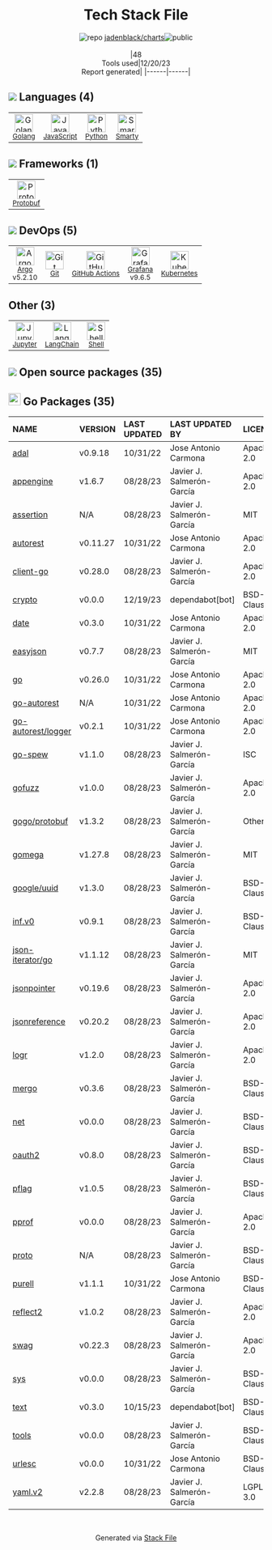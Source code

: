 <!--
&lt;--- Readme.md Snippet without images Start ---&gt;
## Tech Stack
jadenblack/charts is built on the following main stack:

- [Python](https://www.python.org) – Languages
- [Golang](http://golang.org/) – Languages
- [JavaScript](https://developer.mozilla.org/en-US/docs/Web/JavaScript) – Languages
- [Kubernetes](http://kubernetes.io/) – Container Tools
- [Grafana](http://grafana.org/) – Monitoring Tools
- [Smarty](http://www.smarty.net/) – Templating Languages & Extensions
- [Jupyter](http://jupyter.org) – Data Science Notebooks
- [Protobuf](https://developers.google.com/protocol-buffers/) – Serialization Frameworks
- [Shell](https://en.wikipedia.org/wiki/Shell_script) – Shells
- [Argo](https://argoproj.github.io/) – Container Tools
- [GitHub Actions](https://github.com/features/actions) – Continuous Integration
- [LangChain](https://github.com/hwchase17/langchain) – Large Language Model Tools

Full tech stack [here](/techstack.md)

&lt;--- Readme.md Snippet without images End ---&gt;

&lt;--- Readme.md Snippet with images Start ---&gt;
## Tech Stack
jadenblack/charts is built on the following main stack:

- <img width='25' height='25' src='https://img.stackshare.io/service/993/pUBY5pVj.png' alt='Python'/> [Python](https://www.python.org) – Languages
- <img width='25' height='25' src='https://img.stackshare.io/service/1005/O6AczwfV_400x400.png' alt='Golang'/> [Golang](http://golang.org/) – Languages
- <img width='25' height='25' src='https://img.stackshare.io/service/1209/javascript.jpeg' alt='JavaScript'/> [JavaScript](https://developer.mozilla.org/en-US/docs/Web/JavaScript) – Languages
- <img width='25' height='25' src='https://img.stackshare.io/service/1885/21_d3cvM.png' alt='Kubernetes'/> [Kubernetes](http://kubernetes.io/) – Container Tools
- <img width='25' height='25' src='https://img.stackshare.io/service/2645/default_8f9d552b144493679449b16c79647da5787e808b.jpg' alt='Grafana'/> [Grafana](http://grafana.org/) – Monitoring Tools
- <img width='25' height='25' src='https://img.stackshare.io/service/3693/smarty.png' alt='Smarty'/> [Smarty](http://www.smarty.net/) – Templating Languages & Extensions
- <img width='25' height='25' src='https://img.stackshare.io/service/4190/fGBUdNf__400x400.jpg' alt='Jupyter'/> [Jupyter](http://jupyter.org) – Data Science Notebooks
- <img width='25' height='25' src='https://img.stackshare.io/service/4393/ma2jqJKH_400x400.png' alt='Protobuf'/> [Protobuf](https://developers.google.com/protocol-buffers/) – Serialization Frameworks
- <img width='25' height='25' src='https://img.stackshare.io/service/4631/default_c2062d40130562bdc836c13dbca02d318205a962.png' alt='Shell'/> [Shell](https://en.wikipedia.org/wiki/Shell_script) – Shells
- <img width='25' height='25' src='https://img.stackshare.io/service/9840/PqKLmP_S_400x400.jpg' alt='Argo'/> [Argo](https://argoproj.github.io/) – Container Tools
- <img width='25' height='25' src='https://img.stackshare.io/service/11563/actions.png' alt='GitHub Actions'/> [GitHub Actions](https://github.com/features/actions) – Continuous Integration
- <img width='25' height='25' src='https://img.stackshare.io/service/48790/default_5b6c6b73f1ff3775c85d2a1ba954cb87e30cbf13.jpg' alt='LangChain'/> [LangChain](https://github.com/hwchase17/langchain) – Large Language Model Tools

Full tech stack [here](/techstack.md)

&lt;--- Readme.md Snippet with images End ---&gt;
-->
<div align="center">

# Tech Stack File
![](https://img.stackshare.io/repo.svg "repo") [jadenblack/charts](https://github.com/jadenblack/charts)![](https://img.stackshare.io/public_badge.svg "public")
<br/><br/>
|48<br/>Tools used|12/20/23 <br/>Report generated|
|------|------|
</div>

## <img src='https://img.stackshare.io/languages.svg'/> Languages (4)
<table><tr>
  <td align='center'>
  <img width='36' height='36' src='https://img.stackshare.io/service/1005/O6AczwfV_400x400.png' alt='Golang'>
  <br>
  <sub><a href="http://golang.org/">Golang</a></sub>
  <br>
  <sub></sub>
</td>

<td align='center'>
  <img width='36' height='36' src='https://img.stackshare.io/service/1209/javascript.jpeg' alt='JavaScript'>
  <br>
  <sub><a href="https://developer.mozilla.org/en-US/docs/Web/JavaScript">JavaScript</a></sub>
  <br>
  <sub></sub>
</td>

<td align='center'>
  <img width='36' height='36' src='https://img.stackshare.io/service/993/pUBY5pVj.png' alt='Python'>
  <br>
  <sub><a href="https://www.python.org">Python</a></sub>
  <br>
  <sub></sub>
</td>

<td align='center'>
  <img width='36' height='36' src='https://img.stackshare.io/service/3693/smarty.png' alt='Smarty'>
  <br>
  <sub><a href="http://www.smarty.net/">Smarty</a></sub>
  <br>
  <sub></sub>
</td>

</tr>
</table>

## <img src='https://img.stackshare.io/frameworks.svg'/> Frameworks (1)
<table><tr>
  <td align='center'>
  <img width='36' height='36' src='https://img.stackshare.io/service/4393/ma2jqJKH_400x400.png' alt='Protobuf'>
  <br>
  <sub><a href="https://developers.google.com/protocol-buffers/">Protobuf</a></sub>
  <br>
  <sub></sub>
</td>

</tr>
</table>

## <img src='https://img.stackshare.io/devops.svg'/> DevOps (5)
<table><tr>
  <td align='center'>
  <img width='36' height='36' src='https://img.stackshare.io/service/9840/PqKLmP_S_400x400.jpg' alt='Argo'>
  <br>
  <sub><a href="https://argoproj.github.io/">Argo</a></sub>
  <br>
  <sub>v5.2.10</sub>
</td>

<td align='center'>
  <img width='36' height='36' src='https://img.stackshare.io/service/1046/git.png' alt='Git'>
  <br>
  <sub><a href="http://git-scm.com/">Git</a></sub>
  <br>
  <sub></sub>
</td>

<td align='center'>
  <img width='36' height='36' src='https://img.stackshare.io/service/11563/actions.png' alt='GitHub Actions'>
  <br>
  <sub><a href="https://github.com/features/actions">GitHub Actions</a></sub>
  <br>
  <sub></sub>
</td>

<td align='center'>
  <img width='36' height='36' src='https://img.stackshare.io/service/2645/default_8f9d552b144493679449b16c79647da5787e808b.jpg' alt='Grafana'>
  <br>
  <sub><a href="http://grafana.org/">Grafana</a></sub>
  <br>
  <sub>v9.6.5</sub>
</td>

<td align='center'>
  <img width='36' height='36' src='https://img.stackshare.io/service/1885/21_d3cvM.png' alt='Kubernetes'>
  <br>
  <sub><a href="http://kubernetes.io/">Kubernetes</a></sub>
  <br>
  <sub></sub>
</td>

</tr>
</table>

## Other (3)
<table><tr>
  <td align='center'>
  <img width='36' height='36' src='https://img.stackshare.io/service/4190/fGBUdNf__400x400.jpg' alt='Jupyter'>
  <br>
  <sub><a href="http://jupyter.org">Jupyter</a></sub>
  <br>
  <sub></sub>
</td>

<td align='center'>
  <img width='36' height='36' src='https://img.stackshare.io/service/48790/default_5b6c6b73f1ff3775c85d2a1ba954cb87e30cbf13.jpg' alt='LangChain'>
  <br>
  <sub><a href="https://github.com/hwchase17/langchain">LangChain</a></sub>
  <br>
  <sub></sub>
</td>

<td align='center'>
  <img width='36' height='36' src='https://img.stackshare.io/service/4631/default_c2062d40130562bdc836c13dbca02d318205a962.png' alt='Shell'>
  <br>
  <sub><a href="https://en.wikipedia.org/wiki/Shell_script">Shell</a></sub>
  <br>
  <sub></sub>
</td>

</tr>
</table>


## <img src='https://img.stackshare.io/group.svg' /> Open source packages (35)</h2>

## <img width='24' height='24' src='https://img.stackshare.io/service/21112/default_1346bbda8fe03e4dce5601323a3ca47a10c1ae36.png'/> Go Packages (35)

|NAME|VERSION|LAST UPDATED|LAST UPDATED BY|LICENSE|VULNERABILITIES|
|:------|:------|:------|:------|:------|:------|
|[adal](https://pkg.go.dev/github.com/Azure/go-autorest/autorest/adal)|v0.9.18|10/31/22|Jose Antonio Carmona |Apache-2.0|N/A|
|[appengine](https://pkg.go.dev/google.golang.org/appengine)|v1.6.7|08/28/23|Javier J. Salmerón-García |Apache-2.0|N/A|
|[assertion](https://pkg.go.dev/github.com/onsi/gomega/internal/assertion)|N/A|08/28/23|Javier J. Salmerón-García |MIT|N/A|
|[autorest](https://pkg.go.dev/github.com/Azure/go-autorest/autorest)|v0.11.27|10/31/22|Jose Antonio Carmona |Apache-2.0|N/A|
|[client-go](https://pkg.go.dev/k8s.io/client-go)|v0.28.0|08/28/23|Javier J. Salmerón-García |Apache-2.0|N/A|
|[crypto](https://pkg.go.dev/golang.org/x/crypto)|v0.0.0|12/19/23|dependabot[bot] |BSD-3-Clause|[CVE-2020-9283](https://github.com/advisories/GHSA-ffhg-7mh4-33c4) (Moderate)|
|[date](https://pkg.go.dev/github.com/Azure/go-autorest/autorest/date)|v0.3.0|10/31/22|Jose Antonio Carmona |Apache-2.0|N/A|
|[easyjson](https://pkg.go.dev/github.com/mailru/easyjson)|v0.7.7|08/28/23|Javier J. Salmerón-García |MIT|N/A|
|[go](https://pkg.go.dev/cloud.google.com/go)|v0.26.0|10/31/22|Jose Antonio Carmona |Apache-2.0|N/A|
|[go-autorest](https://pkg.go.dev/github.com/Azure/go-autorest)|N/A|10/31/22|Jose Antonio Carmona |Apache-2.0|N/A|
|[go-autorest/logger](https://pkg.go.dev/github.com/Azure/go-autorest/logger)|v0.2.1|10/31/22|Jose Antonio Carmona |Apache-2.0|N/A|
|[go-spew](https://pkg.go.dev/github.com/davecgh/go-spew)|v1.1.0|08/28/23|Javier J. Salmerón-García |ISC|N/A|
|[gofuzz](https://pkg.go.dev/github.com/google/gofuzz)|v1.0.0|08/28/23|Javier J. Salmerón-García |Apache-2.0|N/A|
|[gogo/protobuf](https://pkg.go.dev/github.com/gogo/protobuf)|v1.3.2|08/28/23|Javier J. Salmerón-García |Other|N/A|
|[gomega](https://pkg.go.dev/github.com/onsi/gomega)|v1.27.8|08/28/23|Javier J. Salmerón-García |MIT|N/A|
|[google/uuid](https://pkg.go.dev/github.com/google/uuid)|v1.3.0|08/28/23|Javier J. Salmerón-García |BSD-3-Clause|N/A|
|[inf.v0](https://pkg.go.dev/gopkg.in/inf.v0)|v0.9.1|08/28/23|Javier J. Salmerón-García |BSD-3-Clause|N/A|
|[json-iterator/go](https://pkg.go.dev/github.com/json-iterator/go)|v1.1.12|08/28/23|Javier J. Salmerón-García |MIT|N/A|
|[jsonpointer](https://pkg.go.dev/github.com/go-openapi/jsonpointer)|v0.19.6|08/28/23|Javier J. Salmerón-García |Apache-2.0|N/A|
|[jsonreference](https://pkg.go.dev/github.com/go-openapi/jsonreference)|v0.20.2|08/28/23|Javier J. Salmerón-García |Apache-2.0|N/A|
|[logr](https://pkg.go.dev/github.com/go-logr/logr)|v1.2.0|08/28/23|Javier J. Salmerón-García |Apache-2.0|N/A|
|[mergo](https://pkg.go.dev/github.com/imdario/mergo)|v0.3.6|08/28/23|Javier J. Salmerón-García |BSD-3-Clause|N/A|
|[net](https://pkg.go.dev/golang.org/x/net)|v0.0.0|08/28/23|Javier J. Salmerón-García |BSD-3-Clause|N/A|
|[oauth2](https://pkg.go.dev/golang.org/x/oauth2)|v0.8.0|08/28/23|Javier J. Salmerón-García |BSD-3-Clause|N/A|
|[pflag](https://pkg.go.dev/github.com/spf13/pflag)|v1.0.5|08/28/23|Javier J. Salmerón-García |BSD-3-Clause|N/A|
|[pprof](https://pkg.go.dev/github.com/google/pprof)|v0.0.0|08/28/23|Javier J. Salmerón-García |Apache-2.0|N/A|
|[proto](https://pkg.go.dev/github.com/golang/protobuf/proto)|N/A|08/28/23|Javier J. Salmerón-García |BSD-3-Clause|N/A|
|[purell](https://pkg.go.dev/github.com/PuerkitoBio/purell)|v1.1.1|10/31/22|Jose Antonio Carmona |BSD-3-Clause|N/A|
|[reflect2](https://pkg.go.dev/github.com/modern-go/reflect2)|v1.0.2|08/28/23|Javier J. Salmerón-García |Apache-2.0|N/A|
|[swag](https://pkg.go.dev/github.com/go-openapi/swag)|v0.22.3|08/28/23|Javier J. Salmerón-García |Apache-2.0|N/A|
|[sys](https://pkg.go.dev/golang.org/x/sys)|v0.0.0|08/28/23|Javier J. Salmerón-García |BSD-3-Clause|N/A|
|[text](https://pkg.go.dev/golang.org/x/text)|v0.3.0|10/15/23|dependabot[bot] |BSD-3-Clause|N/A|
|[tools](https://pkg.go.dev/golang.org/x/tools)|v0.0.0|08/28/23|Javier J. Salmerón-García |BSD-3-Clause|N/A|
|[urlesc](https://pkg.go.dev/github.com/PuerkitoBio/urlesc)|v0.0.0|10/31/22|Jose Antonio Carmona |BSD-3-Clause|N/A|
|[yaml.v2](https://pkg.go.dev/gopkg.in/yaml.v2)|v2.2.8|08/28/23|Javier J. Salmerón-García |LGPL-3.0|N/A|

<br/>
<div align='center'>

Generated via [Stack File](https://github.com/marketplace/stack-file)
